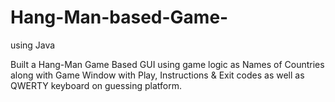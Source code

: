 # Hang-Man-based-Game-
using Java

Built a Hang-Man Game Based GUI using game logic as Names of Countries along with Game Window with Play, Instructions & Exit
codes as well as QWERTY keyboard on guessing platform.
